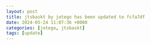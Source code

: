 ```yaml
---
layout: post
title: jtsbaskt by jotego has been updated to fcfa7df
date: 2024-05-24 11:07:36 +0000
categories: [jotego, jtsbaskt]
tags: [update]
---
```


